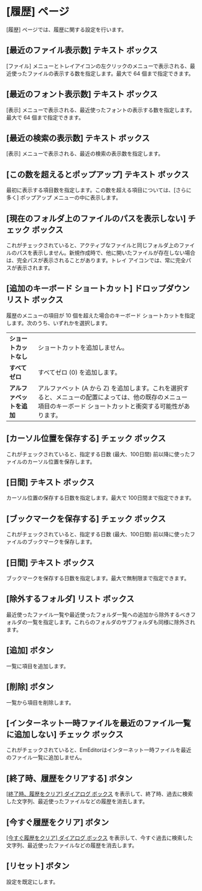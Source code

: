 # \[履歴\] ページ

\[履歴\] ページでは、履歴に関する設定を行います。

## \[最近のファイル表示数\] テキスト ボックス

\[ファイル\] メニューとトレイアイコンの左クリックのメニューで表示される、最近使ったファイルの表示する数を指定します。最大で 64 個まで指定できます。

## \[最近のフォント表示数\] テキスト ボックス

\[表示\] メニューで表示される、最近使ったフォントの表示する数を指定します。最大で 64 個まで指定できます。

## \[最近の検索の表示数\] テキスト ボックス

\[表示\] メニューで表示される、最近の検索の表示数を指定します。

## \[この数を超えるとポップアップ\] テキスト ボックス

最初に表示する項目数を指定します。この数を超える項目については、\[さらに多く\] ポップアップ メニューの中に表示します。

## \[現在のフォルダ上のファイルのパスを表示しない\] チェック ボックス

これがチェックされていると、アクティブなファイルと同じフォルダ上のファイルのパスを表示しません。新規作成時で、他に開いたファイルが存在しない場合は、完全パスが表示されることがあります。トレイ アイコンでは、常に完全パスが表示されます。

## \[追加のキーボード ショートカット\] ドロップダウン リスト ボックス

履歴のメニューの項目が 10 個を超えた場合のキーボード ショートカットを指定します。次のうち、いずれかを選択します。

|     |     |
| --- | --- |
| **ショートカットなし** | ショートカットを追加しません。 |
| **すべてゼロ** | すべてゼロ (0) を追加します。 |
| **アルファベットを追加** | アルファベット (A から Z) を追加します。これを選択すると、メニューの配置によっては、他の既存のメニュー項目のキーボード ショートカットと衝突する可能性があります。 |

## \[カーソル位置を保存する\] チェック ボックス

これがチェックされていると、指定する日数 (最大、100日間) 前以降に使ったファイルのカーソル位置を保存します。

## \[日間\] テキスト ボックス

カーソル位置の保存する日数を指定します。最大で 100日間まで指定できます。

## \[ブックマークを保存する\] チェック ボックス

これがチェックされていると、指定する日数 (最大、100日間) 前以降に使ったファイルのブックマークを保存します。

## \[日間\] テキスト ボックス

ブックマークを保存する日数を指定します。最大で無制限まで指定できます。

## \[除外するフォルダ\] リスト ボックス

最近使ったファイル一覧や最近使ったフォルダ一覧への追加から除外するべきフォルダの一覧を指定します。これらのフォルダのサブフォルダも同様に除外されます。

## \[追加\] ボタン

一覧に項目を追加します。

## \[削除\] ボタン

一覧から項目を削除します。

## \[インターネット一時ファイルを最近のファイル一覧に追加しない\] チェック   ボックス

これがチェックされていると、EmEditorはインターネット一時ファイルを最近のファイル一覧に追加しません。

## \[終了時、履歴をクリアする\] ボタン

[\[終了時、履歴をクリア\] ダイアログ ボックス](../../clear_history/index) を表示して、終了時、過去に検索した文字列、最近使ったファイルなどの履歴を消去します。

## \[今すぐ履歴をクリア\] ボタン

[\[今すぐ履歴をクリア\] ダイアログ ボックス](../../clear_history/index) を表示して、今すぐ過去に検索した文字列、最近使ったファイルなどの履歴を消去します。

## \[リセット\] ボタン

設定を既定にします。

